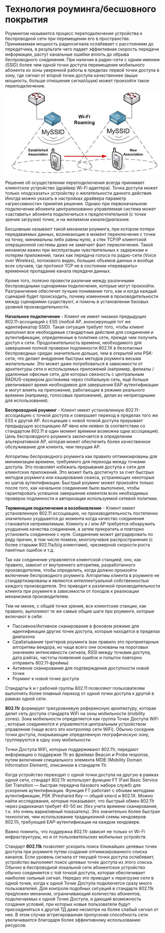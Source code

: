 # Технология роуминга/бесшовного покрытия

Роумингом называется процесс переподключения устройства к беспроводной сети при перемещении его в пространстве. Принимаемая мощность радиосигнала ослабевает с расстоянием до передатчика, в результате чего падает эффективная скорость передачи информации, растут канальные ошибки вплоть до обрыва беспроводного соединения. При наличии в радио-сети с одним именем \(SSID\) более чем одной точки доступа перемещение мобильного абонента из зоны уверенной работы в пределах первой точки доступа в зону, где сигнал от второй точки доступа качественнее \(выше мощность, больше отношение сигнал/шум\) может произойти такое переподключение.

![](../../../.gitbook/assets/wi-fi-roaming.jpg)

Решение об осуществлении переподключения всегда принимает клиентское устройство \(драйвер Wi-Fi адаптера\). Точка доступа может только «подсказать» устройству о желательности данного действия. Иногда можно указать в настройках драйвера параметр «агрессивности» принятия решения. Однако при первоначальном подключении абонента централизованно управляемая система может «заставить» абонента подключиться к предпочтительной \(с точки зрения загрузки\) точке, и на желаемом канале/диапазоне.  
  
Бесшовным называют такой механизм роуминга, при котором потери передаваемых данных, возникающие в момент переключения с точки на точку, минимальны либо равны нулю, а стек TCP/IP клиентской операционной системы даже не замечает факт переключения. Такой механизм важен при эксплуатации чувствительных к задержкам и потерям приложений, таких как передача голоса по радио-сети \(Voice over Wireless\), потокового видео, больших объемов данных и вообще всех случаев, где протокол TCP не в состоянии «переварить» временное пропадание канала передачи данных. 

Кроме того, полезно провести различие между различными беспроводными сценариями подключения, которые могут произойти. Разграничение обеспечит лучшее понимание того, как и когда каждый сценарий будет происходить, почему изменения в производительности между сценариями существуют, и помочь в установлении базовых уровней производительности.

**Начальное подключение** - Клиент не имеет никаких предыдущих 802.11-ассоциаций с ESS \(любой AP, анонсирующей тот же идентификатор SSID\). Такая ситуация требует того, чтобы клиент выполнил все необходимые стандартные действия для соединения и аутентификации, определенные в политике сети, прежде чем получить доступ к сети. Продолжительность времени, необходимого для завершения полной проверки подлинности 802.1X в безопасных беспроводных средах значительно дольше, чем в открытой или PSK-сети, что делает внедрение быстрых методов роуминга весьма желательным. Это может даже потребоваться в зависимости от архитектуры сети и используемых приложений \(например, филиалы / удаленные офисные сети, для которых связность с центральным RADIUS-сервером достижима через глобальную сеть, ещё больше увеличивают время необходимое для завершения EAP аутентификации и могут влиять на приложения, работающие в режиме реального времени \(например, голосовые приложения\), делая их непригодными для использования\).

**Беспроводной роуминг** - Клиент имеет установленную 802.11-ассоциацию с точкой доступа и совершает переход в пределах того же ESS к другой AP. Ассоциация с новой точкой доступа прерывает предыдущую ассоциацию AP явно или неявно \(в соответствии со стандартом 802.11 в один момент времени возможна одна ассоциация\). Цель беспроводного роуминга заключается в определении альтернативной AP, которая может обеспечить более качественное обслуживание для клиента, чем текущая AP.

 Алгоритмы беспроводного роуминга как правило оптимизированы для минимизации времени, требуемого для перехода между точками доступа. Это позволяет избежать прерывания доступа к сети для клиентских приложений. Это может быть достигнуто за счет быстрых методов роуминга или кэширования сеанса, устраняющих некоторые из шагов аутентификации. Быстрый роуминг может произойти только после того, как начальное соединение было выполнено, чтобы гарантировать успешное завершение клиентом всех необходимых проверок подлинности и авторизации используемой сетевой политики.

**Терминация подключения и возобновление** - Клиент имеет установленную 802.11 ассоциацию, но производительность постепенно значительно ухудшается до момента когда качество соединения становится неприемлемым. Клиенту и / или AP требуется обнаружить ухудшение качества соединения, а затем прекратить и повторно установить соединение с нуля. Соединение может деградировать по ряду причин, в том числе помехи, многолучевое распространения \(с более старыми 802.11a/b/g клиентами\), чрезмерной скорости роста пакетных ошибок и т.д.

Так как соединение управляется клиентской станцией, оно, как правило, зависит от внутреннего алгоритма, разработанного производителем, чтобы определить, когда должно произойти включение беспроводного роуминга. Алгоритмы клиента в роуминге не стандартизированы и являются интеллектуальной собственностью каждого производителя. Это приводит к различной производительности клиента при роуминге в зависимости от походов к реализации механизмов производителем.

Тем не менее, с общей точки зрения, все клиентские станции, как правило, выполняют те же самые общие шаги при роуминге, которые включают в себя:

- Пассивное/Активное сканирование в фоновом режиме для идентификации других точек доступа, которые находятся в пределах диапазона  
- Срабатывание триггеров роуминга \(как правило это проприетарные алгоритмы вендора, но чаще всего они основаны на пороговых значениях интенсивности сигнала, RSSI между точками доступа, дата рэйтах, частоты появления ошибок и попыток повторно отправить 802.11-фреймы\)  
- Активное сканирование для подтверждения доступности новой точки  
- Роуминг к новой точке доступа

Стандарты k и r рабочей группы 802.11 позволяют пользователям выполнять более плавный переход от одной точки доступа к другой в рамках одной сети.

**802.11r** формирует трехуровневую референсную архитектуру, которая делит сеть доступа стандарта WiFi на зоны мобильности \(mobility zones\). Зона мобильности определяется как группа Точек Доступа WiFi , которые соединяются и управляются центральным устройством управления \(чаще всего это контроллер сети WiFi\). Обычно соседние точки доступа, покрывающие определенную географическую зону, группируются в одну зону мобильности.

Точки Доступа WiFi, которые поддерживают 802.11r, передают информацию о поддержке 11r во фреймах Beacon и Probe response, путем включения специального элемента MDIE \(Mobility Domain Information Element\), описанном в стандарте 11r.

Когда устройство переходит с одной точки доступа на другую в рамках одной сети, стандарт 802.11r использует функцию FT \(Fast Basic Service Set Transition — быстрая передача базового набора служб\) для ускорения аутентификации. Функция FT работает с обоими методами аутентификации, PSK \(Preshared Key — общий ключ\) и 802.1X. Можно найти исследования, которые показывают, что быстрый обмен 802.11r через радиоканал требует 40-50 мс \(без учета времени сканирования, т.к. это очень вариативный показатель\). Это значительно более быстрая технология, чем использование традиционной схемы хендоверов 802.11i, требующей EAP-аутентификации на каждом хендовере.  
  
Важно помнить, что поддержка 802.11r зависит не только от Wi-Fi инфраструктуры, но и от пользовательских мобильных устройств.

Стандарт **802.11k** позволяет ускорить поиск ближайших целевых точек доступа при роуминге путем создания оптимизированного списка каналов. Если уровень сигнала от текущей точки доступа ослабевает, устройство выполняет поиск целевых точек доступа из этого списка. Обычно в беспроводной локальной сети абонентское устройство обычно соединяется с той точкой доступа, которая обеспечивает наиболее сильный сигнал. Нередко это приводит к перегрузке сети в одной точке, когда к одной Точке Доступа подключется сразу много пользователей. Для контроля подобных ситуаций в стандарте 802.11k предложен механизм, ограничивающий количество абонентов, подключаемых к одной Точке Доступа, и дающий возможность создания условий, при которых новые пользователи будут присоединяться к другой ТД даже несмотря на более слабый сигнал от нее. В этом случае аггрегированная пропускная способность сети увеличивается благодаря более эффективному использованию ресурсов.

